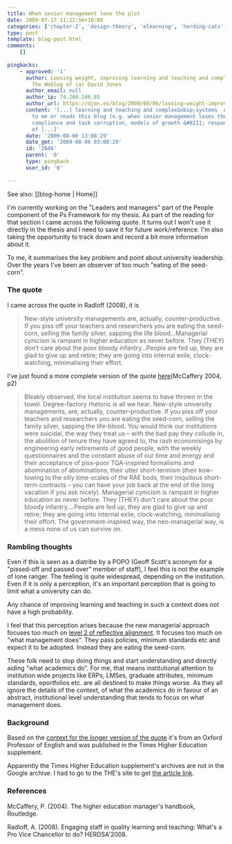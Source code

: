 ```yaml
---
title: When senior management lose the plot
date: 2009-07-17 11:21:56+10:00
categories: ['chapter-2', 'design-theory', 'elearning', 'herding-cats', 'phd', 'psframework', 'thesis']
type: post
template: blog-post.html
comments:
    []
    
pingbacks:
    - approved: '1'
      author: Loosing weight, improving learning and teaching and complex systems &laquo;
        The Weblog of (a) David Jones
      author_email: null
      author_ip: 74.200.246.85
      author_url: https://djon.es/blog/2009/08/06/loosing-weight-improving-learning-and-teaching-and-complex-systems/
      content: '[...] learning and teaching and complex&nbsp;systems  Anyone who listens
        to me or reads this blog (e.g. when senior management loses the plot, quality
        compliance and task corruption, models of growth &#8211; responding to the grammar
        of [...]'
      date: '2009-08-06 13:08:29'
      date_gmt: '2009-08-06 03:08:29'
      id: '2646'
      parent: '0'
      type: pingback
      user_id: '0'
    
---
```


See also: [[blog-home | Home]]

I'm currently working on the "Leaders and managers" part of the People component of the Ps Framework for my thesis. As part of the reading for that section I came across the following quote. It turns out I won't use it directly in the thesis and I need to save it for future work/reference. I'm also taking the opportunity to track down and record a bit more information about it.

To me, it summarises the key problem and point about university leadership. Over the years I've been an observer of too much "eating of the seed-corn".

### The quote

I came across the quote in Radloff (2008), it is

> New-style university managements are, actually, counter-productive. If you piss off your teachers and researchers you are eating the seed-corn, selling the family silver, sapping the life blood…Managerial cynicism is rampant in higher education as never before. They (THEY) don’t care about the poor bloody infantry…People are fed up, they are glad to give up and retire; they are going into internal exile, clock-watching, minimalising their effort.

I've just found a more complete version of the quote [here](http://books.google.com.au/books?id=TQaDqmaeIk4C&pg=PA2&lpg=PA2&dq=New-style+university+managements+are,+actually,+counter-productive.+If+you+piss+off+your+teachers+and+researchers+you+are+eating+the+seed-corn&source=bl&ots=tfe1t7BoJQ&sig=LmBlgwL-svyLkHgJ6Rp5xHtjbv4&hl=en&ei=9stfSqyyBoTU7APRxc2mCw&sa=X&oi=book_result&ct=result&resnum=1)(McCaffery 2004, p2)

> Bleakly observed, the local institution seems to have thrown in the towel. Degree-factory rhetoric is all we hear. New-style university managements, are, actually, counter-productive. If you piss off your teachers and researchers you are eating the seed-corn, selling the family silver, sapping the life-blood. You would think our institutions were suicidal, the way they treat us – with the bad pay they collude in, the abolition of tenure they have agreed to, the rash economisings by engineering early retirements of good people, with the weekly questionnaires and the constant abuse of our time and energy and their acceptance of piss-poor TQA-inspired formalisms and abomination of abominations, their utter short-termism (their kow-towing to the silly time-scales of the RAE bods, their iniquitous short-term contracts – you can have your job back at the end of the long vacation if you ask nicely). Managerial cynicism is rampant in higher education as never before. They (THEY) don't care about the poor bloody infantry….People are fed up, they are glad to give up and retire; they are going into internal exile, clock-watching, minimalising their effort. The government-inspired way, the neo-managerial way, is a mess none of us can survive on.

### Rambling thoughts

Even if this is seen as a diatribe by a POPO (Geoff Scott's acronym for a "pissed-off and passed over" member of staff), I feel this is not the example of lone ranger. The feeling is quite widespread, depending on the institution. Even if it is only a perception, it's an important perception that is going to limit what a university can do.

Any chance of improving learning and teaching in such a context does not have a high probability.

I feel that this perception arises because the new managerial approach focuses too much on [level 2 of reflective alignment](/blog2/2009/02/26/improving-university-teaching-learning-from-constructive-alignment-by-not-mandating-it/#3levels). It focuses too much on "what management does". They pass policies, minimum standards etc and expect it to be adopted. Instead they are eating the seed-corn.

These folk need to stop doing things and start understanding and directly aiding "what academics do". For me, that means institutional attention to institution wide projects like ERPs, LMSes, graduate attributes, minimum standards, eportfolios etc. are all destined to make things worse. As they all ignore the details of the context, of what the academics do in favour of an abstract, institutional level understanding that tends to focus on what management does.

### Background

Based on the [context for the longer version of the quote](http://books.google.com.au/books?id=TQaDqmaeIk4C&pg=PA2&lpg=PA2&dq=New-style+university+managements+are,+actually,+counter-productive.+If+you+piss+off+your+teachers+and+researchers+you+are+eating+the+seed-corn&source=bl&ots=tfe1t7BoJQ&sig=LmBlgwL-svyLkHgJ6Rp5xHtjbv4&hl=en&ei=9stfSqyyBoTU7APRxc2mCw&sa=X&oi=book_result&ct=result&resnum=1) it's from an Oxford Professor of English and was published in the Times Higher Education supplement.

Apparently the Times Higher Education supplement's archives are not in the Google archive. I had to go to the THE's site to get [the article link](http://www.timeshighereducation.co.uk/story.asp?sectioncode=26&storycode=159228).

### References

McCaffery, P. (2004). The higher education manager's handbook, Routledge.

Radloff, A. (2008). Engaging staff in quality learning and teaching: What's a Pro Vice Chancellor to do? HERDSA'2008.